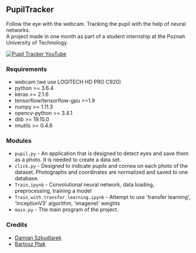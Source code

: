 ## PupilTracker
Follow the eye with the webcam. Tracking the pupil with the help of neural networks.  
A project made in one month as part of a student internship at the Poznań University of Technology.

[![Pupil Tracker YouTube](https://img.youtube.com/vi/kZHMxFYi1rI/0.jpg)](https://www.youtube.com/watch?v=kZHMxFYi1rI)

### Requirements
* webcam (we use LOGITECH HD PRO C920)
* python >= 3.6.4
* keras >= 2.1.6
* tensorflow/tensorflow-gpu >=1.9
* numpy >= 1.11.3
* opencv-python >= 3.4.1
* dlib >= 19.15.0
* imutils >= 0.4.6

### Modules
* `pupil.py` - An application that is designed to detect eyes and save them as a photo. It is needed to create a data set.
* `click.py` - Designed to indicate pupils and cornea on each photo of the dataset. Photographs and coordinates are normalized and saved to one database.
* `Train.ipynb` - Convolutional neural network, data loading, preprocessing, training a model
* `Train_with_transfer_learning.ipynb` - Attempt to use 'transfer learning', 'InceptionV3' algorithm, 'imagenet' weights
* `main.py` - The main program of the project. 

### Credits
* [Damian Szkudlarek](https://github.com/szkudlarekdamian)
* [Bartosz Ptak](https://github.com/bartoszptak)

